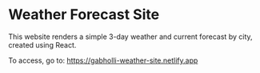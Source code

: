 # Weather Forecast Site

This website renders a simple 3-day weather and current forecast by city, created using React.

To access, go to: https://gabholli-weather-site.netlify.app
